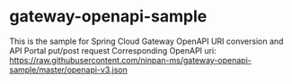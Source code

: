 # gateway-openapi-sample
This is the sample for Spring Cloud Gateway OpenAPI URI conversion and API Portal put/post request
Corresponding OpenAPI uri: https://raw.githubusercontent.com/ninpan-ms/gateway-openapi-sample/master/openapi-v3.json
